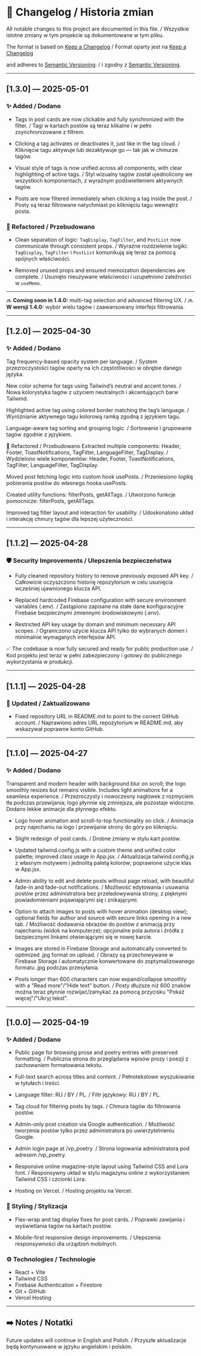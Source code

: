 # 📜 Changelog / Historia zmian

All notable changes to this project are documented in this file. /
Wszystkie istotne zmiany w tym projekcie są dokumentowane w tym pliku.

The format is based on [Keep a Changelog](https://keepachangelog.com/en/1.0.0/) /
Format oparty jest na [Keep a Changelog](https://keepachangelog.com/en/1.0.0/)

and adheres to [Semantic Versioning](https://semver.org/). /
i zgodny z [Semantic Versioning](https://semver.org/lang/pl/).

---

## [1.3.0] — 2025-05-01

### ✨ Added / Dodano

- Tags in post cards are now clickable and fully synchronized with the filter. /
  Tagi w kartach postów są teraz klikalne i w pełni zsynchronizowane z filtrem.

- Clicking a tag activates or deactivates it, just like in the tag cloud. /
  Kliknięcie tagu aktywuje lub dezaktywuje go — tak jak w chmurze tagów.

- Visual style of tags is now unified across all components, with clear highlighting of active tags. /
  Styl wizualny tagów został ujednolicony we wszystkich komponentach, z wyraźnym podświetleniem aktywnych tagów.

- Posts are now filtered immediately when clicking a tag inside the post. /
  Posty są teraz filtrowane natychmiast po kliknięciu tagu wewnątrz posta.

### 🎨 Refactored / Przebudowano

- Clean separation of logic: `TagDisplay`, `TagFilter`, and `PostList` now communicate through consistent props. /
  Wyraźne rozdzielenie logiki: `TagDisplay`, `TagFilter` i `PostList` komunikują się teraz za pomocą spójnych właściwości.

- Removed unused props and ensured memoization dependencies are complete. /
  Usunięto nieużywane właściwości i uzupełniono zależności w `useMemo`.

---

🔜 **Coming soon in 1.4.0:** multi-tag selection and advanced filtering UX. /
🔜 **W wersji 1.4.0:** wybór wielu tagów i zaawansowany interfejs filtrowania.

---

## [1.2.0] — 2025-04-30

### ✨ Added / Dodano

Tag frequency-based opacity system per language. / System przezroczystości tagów oparty na ich częstotliwości w obrębie danego języka.

New color scheme for tags using Tailwind’s neutral and accent tones. / Nowa kolorystyka tagów z użyciem neutralnych i akcentujących barw Tailwind.

Highlighted active tag using colored border matching the tag’s language. / Wyróżnianie aktywnego tagu kolorową ramką zgodną z językiem tagu.

Language-aware tag sorting and grouping logic. / Sortowanie i grupowanie tagów zgodnie z językiem.

🎨 Refactored / Przebudowano
Extracted multiple components: Header, Footer, ToastNotifications, TagFilter, LanguageFilter, TagDisplay. / Wydzielono wiele komponentów: Header, Footer, ToastNotifications, TagFilter, LanguageFilter, TagDisplay.

Moved post fetching logic into custom hook usePosts. / Przeniesiono logikę pobierania postów do własnego hooka usePosts.

Created utility functions: filterPosts, getAllTags. / Utworzono funkcje pomocnicze: filterPosts, getAllTags.

Improved tag filter layout and interaction for usability. / Udoskonalono układ i interakcję chmury tagów dla lepszej użyteczności.

---

## [1.1.2] — 2025-04-28

### 🛡️ Security Improvements / Ulepszenia bezpieczeństwa

- Fully cleaned repository history to remove previously exposed API key. / Całkowicie oczyszczono historię repozytorium w celu usunięcia wcześniej ujawnionego klucza API.

- Replaced hardcoded Firebase configuration with secure environment variables (.env). / Zastąpiono zapisane na stałe dane konfiguracyjne Firebase bezpiecznymi zmiennymi środowiskowymi (.env).

- Restricted API key usage by domain and minimum necessary API scopes. / Ograniczono użycie klucza API tylko do wybranych domen i minimalnie wymaganych interfejsów API.

✅ The codebase is now fully secured and ready for public production use. / Kod projektu jest teraz w pełni zabezpieczony i gotowy do publicznego wykorzystania w produkcji.

---

## [1.1.1] — 2025-04-28

### 📝 Updated / Zaktualizowano

- Fixed repository URL in README.md to point to the correct GitHub account. / Naprawiono adres URL repozytorium w README.md, aby wskazywał poprawne konto GitHub.

---

## [1.1.0] — 2025-04-27

### ✨ Added / Dodano

Transparent and modern header with background blur on scroll; the logo smoothly resizes but remains visible. Includes light animations for a seamless experience. /
Przezroczysty i nowoczesny nagłówek z rozmyciem tła podczas przewijania; logo płynnie się zmniejsza, ale pozostaje widoczne. Dodano lekkie animacje dla płynnego efektu.

- Logo hover animation and scroll-to-top functionality on click. /
  Animacja przy najechaniu na logo i przewijanie strony do góry po kliknięciu.

- Slight redesign of post cards. /
  Drobne zmiany w stylu kart postów.

- Updated tailwind.config.js with a custom theme and unified color palette; improved class usage in App.jsx. /
  Aktualizacja tailwind.config.js z własnym motywem i jednolitą paletą kolorów; poprawione użycie klas w App.jsx.

- Admin ability to edit and delete posts without page reload, with beautiful fade-in and fade-out notifications. /
  Możliwość edytowania i usuwania postów przez administratora bez przeładowywania strony, z pięknymi powiadomieniami pojawiającymi się i znikającymi.

- Option to attach images to posts with hover animation (desktop view); optional fields for author and source with secure links opening in a new tab. /
  Możliwość dodawania obrazów do postów z animacją przy najechaniu (widok na komputerze); opcjonalne pola autora i źródła z bezpiecznymi linkami otwierającymi się w nowej karcie.

- Images are stored in Firebase Storage and automatically converted to optimized .jpg format on upload. /
  Obrazy są przechowywane w Firebase Storage i automatycznie konwertowane do zoptymalizowanego formatu .jpg podczas przesyłania.

- Posts longer than 600 characters can now expand/collapse smoothly with a "Read more"/"Hide text" button. /
  Posty dłuższe niż 600 znaków można teraz płynnie rozwijać/zamykać za pomocą przycisku "Pokaż więcej"/"Ukryj tekst".

---

## [1.0.0] — 2025-04-19

### ✨ Added / Dodano

- Public page for browsing prose and poetry entries with preserved formatting. /
  Publiczna strona do przeglądania wpisów prozy i poezji z zachowaniem formatowania tekstu.

- Full-text search across titles and content. /
  Pełnotekstowe wyszukiwanie w tytułach i treści.

- Language filter: RU / BY / PL. /
  Filtr językowy: RU / BY / PL.

- Tag cloud for filtering posts by tags. /
  Chmura tagów do filtrowania postów.

- Admin-only post creation via Google authentication. /
  Możliwość tworzenia postów tylko przez administratora po uwierzytelnieniu Google.

- Admin login page at /vp_poetry. /
  Strona logowania administratora pod adresem /vp_poetry.

- Responsive online magazine-style layout using Tailwind CSS and Lora font. /
  Responsywny układ w stylu magazynu online z wykorzystaniem Tailwind CSS i czcionki Lora.

- Hosting on Vercel. /
  Hosting projektu na Vercel.

### 🎨 Styling / Stylizacja

- Flex-wrap and tag display fixes for post cards. /
  Poprawki zawijania i wyświetlania tagów na kartach postów.

- Mobile-first responsive design improvements. /
  Ulepszenia responsywności dla urządzeń mobilnych.

### ⚙️ Technologies / Technologie

- React + Vite
- Tailwind CSS
- Firebase Authentication + Firestore
- Git + GitHub
- Vercel Hosting

---

## ➡️ Notes / Notatki

Future updates will continue in English and Polish. /
Przyszłe aktualizacje będą kontynuowane w języku angielskim i polskim.
